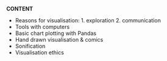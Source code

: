 **CONTENT**

- Reasons for visualisation: 1. exploration 2. communication
- Tools with computers
- Basic chart plotting with Pandas
- Hand drawn visualisation & comics
- Sonification
- Visualisation ethics
